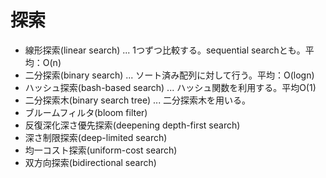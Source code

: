 # 探索
- 線形探索(linear search) ... 1つずつ比較する。sequential searchとも。平均：O(n)
- 二分探索(binary search) ... ソート済み配列に対して行う。平均：O(logn)
- ハッシュ探索(bash-based search) ... ハッシュ関数を利用する。平均O(1)
- 二分探索木(binary search tree) ... 二分探索木を用いる。
- ブルームフィルタ(bloom filter)
- 反復深化深さ優先探索(deepening depth-first search)
- 深さ制限探索(deep-limited search)
- 均一コスト探索(uniform-cost search)
- 双方向探索(bidirectional search)
